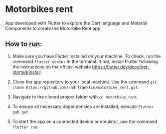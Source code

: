 # Motorbikes rent

App developed with Flutter to explore the Dart language and Material Components to create the Motorbike Rent app.

## How to run:

1. Make sure you have Flutter installed on your machine. To check, run the command `flutter doctor` in the terminal. If not, install Flutter following the instructions on the official website https://flutter.dev/docs/get-started/install.

2. Clone the app repository to your local machine. Use the command `git clone https://github.com/andrfranklin/motorbike_rent.git`.

3. Navigate to the cloned project folder with `cd motorbike_rent`.

4. To ensure all necessary dependencies are installed, execute `flutter pub get`.

5. To start the app on a connected device or emulator, use the command `flutter run`.